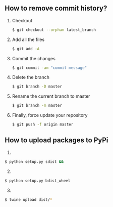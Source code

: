 ## How to remove commit history?
1. Checkout

   ```bash
   $ git checkout --orphan latest_branch
   ```

2. Add all the files

   ```bash
   $ git add -A
   ```

3. Commit the changes

   ```bash
   $ git commit -am "commit message"
   ```

4. Delete the branch

   ```bash
   $ git branch -D master
   ```

5. Rename the current branch to master

   ```bash
   $ git branch -m master
   ```

6. Finally, force update your repository

   ```bash
   $ git push -f origin master
   ```

## How to upload packages to PyPi
1. 
```bash
$ python setup.py sdist &&
```
2.
```bash
$ python setup.py bdist_wheel
```
3.
```bash
$ twine upload dist/*
```
